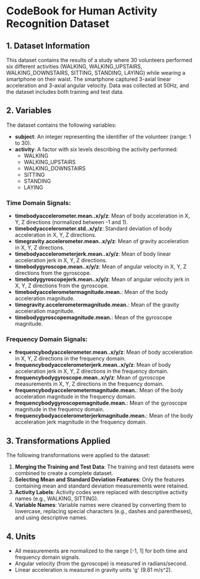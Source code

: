 
# CodeBook for Human Activity Recognition Dataset

## 1. Dataset Information

This dataset contains the results of a study where 30 volunteers performed six different activities (WALKING, WALKING_UPSTAIRS, WALKING_DOWNSTAIRS, SITTING, STANDING, LAYING) while wearing a smartphone on their waist. The smartphone captured 3-axial linear acceleration and 3-axial angular velocity. Data was collected at 50Hz, and the dataset includes both training and test data.

## 2. Variables

The dataset contains the following variables:

- **subject**: An integer representing the identifier of the volunteer (range: 1 to 30).
- **activity**: A factor with six levels describing the activity performed: 
  - WALKING
  - WALKING_UPSTAIRS
  - WALKING_DOWNSTAIRS
  - SITTING
  - STANDING
  - LAYING

### Time Domain Signals:

- **timebodyaccelerometer.mean..x/y/z**: Mean of body acceleration in X, Y, Z directions (normalized between -1 and 1).
- **timebodyaccelerometer.std..x/y/z**: Standard deviation of body acceleration in X, Y, Z directions.
- **timegravity.accelerometer.mean..x/y/z**: Mean of gravity acceleration in X, Y, Z directions.
- **timebodyaccelerometerjerk.mean..x/y/z**: Mean of body linear acceleration jerk in X, Y, Z directions.
- **timebodygyroscope.mean..x/y/z**: Mean of angular velocity in X, Y, Z directions from the gyroscope.
- **timebodygyroscopejerk.mean..x/y/z**: Mean of angular velocity jerk in X, Y, Z directions from the gyroscope.
- **timebodyaccelerometermagnitude.mean.**: Mean of the body acceleration magnitude.
- **timegravity.accelerometermagnitude.mean.**: Mean of the gravity acceleration magnitude.
- **timebodygyroscopemagnitude.mean.**: Mean of the gyroscope magnitude.
  
### Frequency Domain Signals:

- **frequencybodyaccelerometer.mean..x/y/z**: Mean of body acceleration in X, Y, Z directions in the frequency domain.
- **frequencybodyaccelerometerjerk.mean..x/y/z**: Mean of body acceleration jerk in X, Y, Z directions in the frequency domain.
- **frequencybodygyroscope.mean..x/y/z**: Mean of gyroscope measurements in X, Y, Z directions in the frequency domain.
- **frequencybodyaccelerometermagnitude.mean.**: Mean of the body acceleration magnitude in the frequency domain.
- **frequencybodygyroscopemagnitude.mean.**: Mean of the gyroscope magnitude in the frequency domain.
- **frequencybodyaccelerometerjerkmagnitude.mean.**: Mean of the body acceleration jerk magnitude in the frequency domain.

## 3. Transformations Applied

The following transformations were applied to the dataset:

1. **Merging the Training and Test Data**: The training and test datasets were combined to create a complete dataset.
2. **Selecting Mean and Standard Deviation Features**: Only the features containing mean and standard deviation measurements were retained.
3. **Activity Labels**: Activity codes were replaced with descriptive activity names (e.g., WALKING, SITTING).
4. **Variable Names**: Variable names were cleaned by converting them to lowercase, replacing special characters (e.g., dashes and parentheses), and using descriptive names.

## 4. Units

- All measurements are normalized to the range [-1, 1] for both time and frequency domain signals.
- Angular velocity (from the gyroscope) is measured in radians/second.
- Linear acceleration is measured in gravity units 'g' (9.81 m/s^2).


